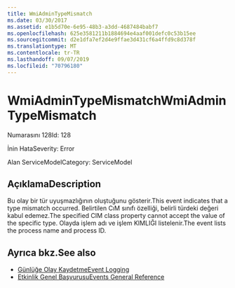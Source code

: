 ```yaml
---
title: WmiAdminTypeMismatch
ms.date: 03/30/2017
ms.assetid: e1b5d70e-6e95-48b3-a3dd-4687484babf7
ms.openlocfilehash: 625e3581211b1884694e4aaf001defc0c53b15ee
ms.sourcegitcommit: d2e1dfa7ef2d4e9ffae3d431cf6a4ffd9c8d378f
ms.translationtype: MT
ms.contentlocale: tr-TR
ms.lasthandoff: 09/07/2019
ms.locfileid: "70796180"
---
```

# <a name="wmiadmintypemismatch"></a><span data-ttu-id="9b114-102">WmiAdminTypeMismatch</span><span class="sxs-lookup"><span data-stu-id="9b114-102">WmiAdminTypeMismatch</span></span>
<span data-ttu-id="9b114-103">Numarasını 128</span><span class="sxs-lookup"><span data-stu-id="9b114-103">Id: 128</span></span>  
  
 <span data-ttu-id="9b114-104">İnin Hata</span><span class="sxs-lookup"><span data-stu-id="9b114-104">Severity: Error</span></span>  
  
 <span data-ttu-id="9b114-105">Alan ServiceModel</span><span class="sxs-lookup"><span data-stu-id="9b114-105">Category: ServiceModel</span></span>  
  
## <a name="description"></a><span data-ttu-id="9b114-106">Açıklama</span><span class="sxs-lookup"><span data-stu-id="9b114-106">Description</span></span>  
 <span data-ttu-id="9b114-107">Bu olay bir tür uyuşmazlığının oluştuğunu gösterir.</span><span class="sxs-lookup"><span data-stu-id="9b114-107">This event indicates that a type mismatch occurred.</span></span> <span data-ttu-id="9b114-108">Belirtilen CıM sınıfı özelliği, belirli türdeki değeri kabul edemez.</span><span class="sxs-lookup"><span data-stu-id="9b114-108">The specified CIM class property cannot accept the value of the specific type.</span></span> <span data-ttu-id="9b114-109">Olayda işlem adı ve işlem KIMLIĞI listelenir.</span><span class="sxs-lookup"><span data-stu-id="9b114-109">The event lists the process name and process ID.</span></span>  
  
## <a name="see-also"></a><span data-ttu-id="9b114-110">Ayrıca bkz.</span><span class="sxs-lookup"><span data-stu-id="9b114-110">See also</span></span>

- [<span data-ttu-id="9b114-111">Günlüğe Olay Kaydetme</span><span class="sxs-lookup"><span data-stu-id="9b114-111">Event Logging</span></span>](index.md)
- [<span data-ttu-id="9b114-112">Etkinlik Genel Başvurusu</span><span class="sxs-lookup"><span data-stu-id="9b114-112">Events General Reference</span></span>](events-general-reference.md)
